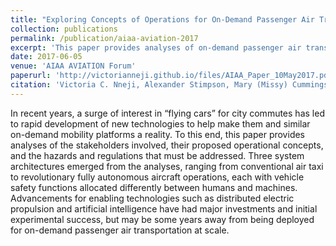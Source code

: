 ```yaml
---
title: "Exploring Concepts of Operations for On-Demand Passenger Air Transportation"
collection: publications
permalink: /publication/aiaa-aviation-2017
excerpt: 'This paper provides analyses of on-demand passenger air transportation, the stakeholders involved, their proposed operational concepts, and the hazards and regulations that must be addressed.'
date: 2017-06-05
venue: 'AIAA AVIATION Forum'
paperurl: 'http://victorianneji.github.io/files/AIAA_Paper_10May2017.pdf'
citation: 'Victoria C. Nneji, Alexander Stimpson, Mary (Missy) Cummings, and Kenneth H. Goodrich. "Exploring Concepts of Operations for On-Demand Passenger Air Transportation," <i>17th AIAA Aviation Technology, Integration, and Operations Conference, AIAA AVIATION Forum</i>, (AIAA 2017-3085) https://doi.org/10.2514/6.2017-3085'
---
```

In recent years, a surge of interest in “flying cars” for city commutes has led to rapid development of new technologies to help make them and similar on-demand mobility platforms a reality. To this end, this paper provides analyses of the stakeholders involved, their proposed operational concepts, and the hazards and regulations that must be addressed. Three system architectures emerged from the analyses, ranging from conventional air taxi to revolutionary fully autonomous aircraft operations, each with vehicle safety functions allocated differently between humans and machines. Advancements for enabling technologies such as distributed electric propulsion and artificial intelligence have had major investments and initial experimental success, but may be some years away from being deployed for on-demand passenger air transportation at scale.
